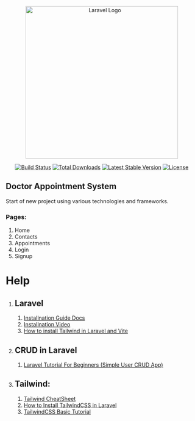 <p align="center"><a href="https://laravel.com" target="_blank"><img src="https://raw.githubusercontent.com/laravel/art/master/logo-lockup/5%20SVG/2%20CMYK/1%20Full%20Color/laravel-logolockup-cmyk-red.svg" width="400" alt="Laravel Logo"></a></p>

<p align="center">
<a href="https://github.com/laravel/framework/actions"><img src="https://github.com/laravel/framework/workflows/tests/badge.svg" alt="Build Status"></a>
<a href="https://packagist.org/packages/laravel/framework"><img src="https://img.shields.io/packagist/dt/laravel/framework" alt="Total Downloads"></a>
<a href="https://packagist.org/packages/laravel/framework"><img src="https://img.shields.io/packagist/v/laravel/framework" alt="Latest Stable Version"></a>
<a href="https://packagist.org/packages/laravel/framework"><img src="https://img.shields.io/packagist/l/laravel/framework" alt="License"></a>
</p>

## Doctor Appointment System
Start of new project using various technologies and frameworks.

### Pages:
1. Home
2. Contacts
3. Appointments
4. Login
5. Signup

# Help
1. ## Laravel
   1. <a href="https://laravel.com/docs/10.x/installation#creating-a-laravel-project" target="_blank">Installnation Guide Docs</a>
   1. <a href="https://youtu.be/FC7JQItVqzM?si=02obZylnkO5UxqJM" target="_blank">Installnation Video</a>
   1. <a href="https://youtu.be/qqIlkVuUC2Y?si=PeQsOO1wdzPvMCvv" target="_blank">How to install Tailwind in Laravel and Vite</a>

1. ## CRUD in Laravel
   1. <a href="https://youtu.be/cDEVWbz2PpQ?si=gfzsieou40Jo-3ZP" target="_blank">Laravel Tutorial For Beginners (Simple User CRUD App)</a>

1. ## Tailwind:
    1.  <a href="https://tailwindcomponents.com/cheatsheet/" target="_blank">Tailwind CheatSheet</a>
    1.  <a href="https://tailwindcss.com/docs/guides/laravel" target="_blank">How to Install TailwindCSS in Laravel</a>
    1.  <a href="https://youtu.be/pfaSUYaSgRo?si=Yda3loVY1kEuilf8" target="_blank">TailwindCSS Basic Tutorial</a>
